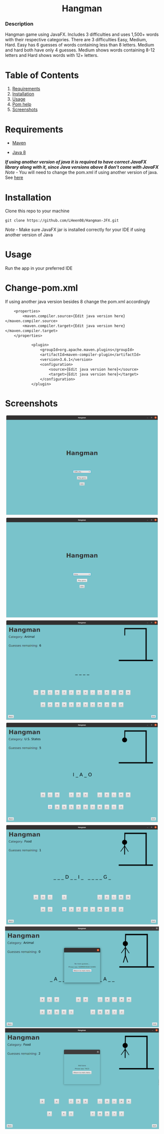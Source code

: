 <h1 align="center">
Hangman
</h1>

### Description
Hangman game using JavaFX. Includes 3 difficulties and uses 1,500+ words with their respective categories.
There are 3 difficulties Easy, Medium, Hard. Easy has 6 guesses of words containing less than 8 letters. Medium and hard
both have only 4 guesses. Medium shows words containing 8-12 letters and Hard shows words with 12+ letters.
<br/>

# Table of Contents
1. [Requirements](#requirements)
2. [Installation](#installation)
3. [Usage](#usage)
4. [Pom help](#change-pomxml)
5. [Screenshots](#screenshots)

# Requirements
- [Maven](https://maven.apache.org/)

- [Java 8](https://www.java.com/en/download/manual.jsp)

***If using another version of java it is required to have correct JavaFX library along with it, since Java  versions above 8 don't come with JavaFX***
<br/>
*Note* - You will need to change the pom.xml if using another version of java. See [here](#change-pomxml)
# Installation
Clone this repo to your machine
```
git clone https://github.com/LHeen08/Hangman-JFX.git
```
*Note* - 
Make sure JavaFX jar is installed correctly for your IDE if using another version of Java
<br/>

# Usage
Run the app in your preferred IDE


# Change-pom.xml
If using another java version besides 8 change the pom.xml accordingly
```
    <properties>
        <maven.compiler.source>{Edit java version here}</maven.compiler.source>
        <maven.compiler.target>{Edit java version here}</maven.compiler.target>
    </properties>
```
```
            <plugin>
                <groupId>org.apache.maven.plugins</groupId>
                <artifactId>maven-compiler-plugin</artifactId>
                <version>3.6.1</version>
                <configuration>
                    <source>{Edit java version here}</source>
                    <target>{Edit java version here}</target>
                </configuration>
            </plugin>
```

# Screenshots
![Screenshot](src/screenshots/screenshot1.png?raw=true)
![Screenshot](src/screenshots/screenshot2.png?raw=true)
![Screenshot](src/screenshots/screenshot3.png?raw=true)
![Screenshot](src/screenshots/screenshot4.png?raw=true)
![Screenshot](src/screenshots/screenshot5.png?raw=true)
![Screenshot](src/screenshots/screenshot6.png?raw=true)
![Screenshot](src/screenshots/screenshot7.png?raw=true)


